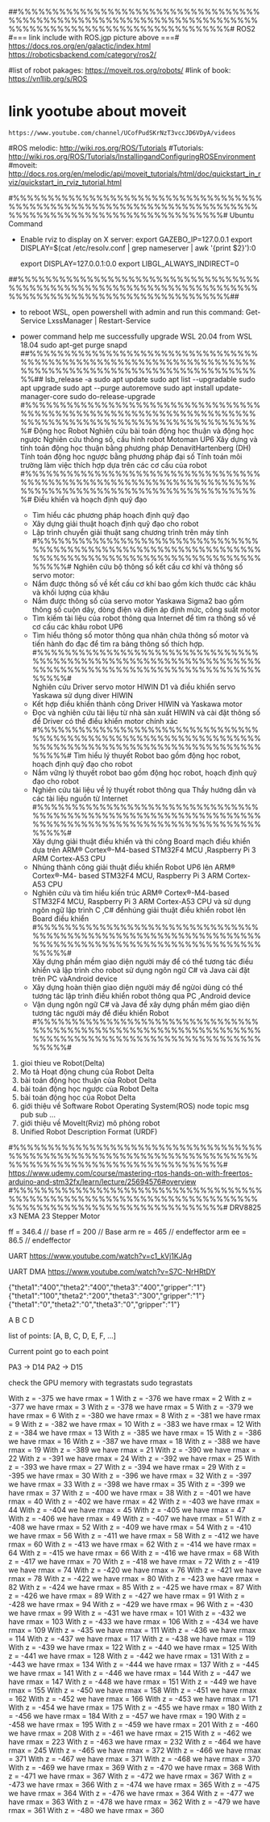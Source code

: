##%%%%%%%%%%%%%%%%%%%%%%%%%%%%%%%%%%%%%%%%%%%%%%%%%%%%%%%%%%%%%%%%%%%%%%%%%%%%%%%%%%%%%%%%%%%%%%%%%%%%%%%# ROS2
#=== link include with ROS.jgp picture above ===#
	https://docs.ros.org/en/galactic/index.html
	https://roboticsbackend.com/category/ros2/

#list of robot pakages: 
	https://moveit.ros.org/robots/
#link of book:
	https://vn1lib.org/s/ROS 
# link yootube about moveit
	https://www.youtube.com/channel/UCofPudSKrNzT3vccJD6VDyA/videos

#ROS melodic:
	http://wiki.ros.org/ROS/Tutorials
#Tutorials:
	http://wiki.ros.org/ROS/Tutorials/InstallingandConfiguringROSEnvironment
#moveit:
	http://docs.ros.org/en/melodic/api/moveit_tutorials/html/doc/quickstart_in_rviz/quickstart_in_rviz_tutorial.html

#%%%%%%%%%%%%%%%%%%%%%%%%%%%%%%%%%%%%%%%%%%%%%%%%%%%%%%%%%%%%%%%%%%%%%%%%%%%%%%%%%%%%%%%%%%%%%%%%%%%%%%%# Ubuntu Command
- Enable rviz to display on X server:
	export GAZEBO_IP=127.0.0.1
	export DISPLAY=$(cat /etc/resolv.conf | grep nameserver | awk '{print $2}'):0	
	
	export DISPLAY=127.0.0.1:0.0
	export LIBGL_ALWAYS_INDIRECT=0
	
##%%%%%%%%%%%%%%%%%%%%%%%%%%%%%%%%%%%%%%%%%%%%%%%%%%%%%%%%%%%%%%%%%%%%%%%%%%%%%%%%%%%%%%%%%%%%%%%%%%%%%%%##
- to reboot WSL, open powershell with admin and run this command:
	Get-Service LxssManager | Restart-Service

- power command help me successfully upgrade WSL 20.04 from WSL 18.04
	sudo apt-get purge snapd
##%%%%%%%%%%%%%%%%%%%%%%%%%%%%%%%%%%%%%%%%%%%%%%%%%%%%%%%%%%%%%%%%%%%%%%%%%%%%%%%%%%%%%%%%%%%%%%%%%%%%%%%##
lsb_release -a
sudo apt update
sudo apt list --upgradable
sudo apt upgrade
sudo apt --purge autoremove
sudo apt install update-manager-core
sudo do-release-upgrade
#%%%%%%%%%%%%%%%%%%%%%%%%%%%%%%%%%%%%%%%%%%%%%%%%%%%%%%%%%%%%%%%%%%%%%%%%%%%%%%%%%%%%%%%%%%%%%%%%%%%%%%%#
Động học Robot
	Nghiên cứu bài toán động học thuận và động học ngược
	Nghiên cứu thông số, cấu hình robot Motoman UP6
	Xây dựng và tính toán động học thuận bằng phương pháp DenavitHartenberg (DH)
	Tính toán động học ngược bằng phương pháp đại số
	Tính toán môi trường làm việc thích hợp dựa trên các cơ cấu của robot
#%%%%%%%%%%%%%%%%%%%%%%%%%%%%%%%%%%%%%%%%%%%%%%%%%%%%%%%%%%%%%%%%%%%%%%%%%%%%%%%%%%%%%%%%%%%%%%%%%%%%%%%#
Điều khiển và hoạch định quỹ đạo
	- Tìm hiểu các phương pháp hoạch định quỹ đạo
	- Xây dựng giải thuật hoạch định quỹ đạo cho robot
	- Lập trình chuyển giải thuật sang chương trình trên máy tính
#%%%%%%%%%%%%%%%%%%%%%%%%%%%%%%%%%%%%%%%%%%%%%%%%%%%%%%%%%%%%%%%%%%%%%%%%%%%%%%%%%%%%%%%%%%%%%%%%%%%%%%%#
Nghiên cứu bộ thông số kết cấu cơ khí và thông số servo motor:
	- Nắm được thông số về kết cấu cơ khí bao gồm kích thước các khâu và khối lượng của khâu
	- Nắm được thông số của servo motor Yaskawa Sigma2 bao gồm thông số cuộn dây, dòng điện và điện áp định mức, công suất motor
	+ Tìm kiếm tài liệu của robot thông qua Internet để tìm ra thông số về cơ cấu các khâu robot UP6
	+ Tìm hiểu thông số motor thông qua nhãn chứa thông số motor và tiến hành đo đạc để tìm ra bảng thông số thích hợp.
#%%%%%%%%%%%%%%%%%%%%%%%%%%%%%%%%%%%%%%%%%%%%%%%%%%%%%%%%%%%%%%%%%%%%%%%%%%%%%%%%%%%%%%%%%%%%%%%%%%%%%%%#	
Nghiên cứu Driver servo motor HIWIN D1 và điều khiển servo Yaskawa sử dụng diver HIWIN
	- Kết hợp điều khiển thành công Driver HIWIN và Yaskawa motor
	+ Đọc và nghiên cứu tài liệu từ nhà sản xuất HIWIN và cài đặt thông số để Driver có thể điều khiển motor chính xác
#%%%%%%%%%%%%%%%%%%%%%%%%%%%%%%%%%%%%%%%%%%%%%%%%%%%%%%%%%%%%%%%%%%%%%%%%%%%%%%%%%%%%%%%%%%%%%%%%%%%%%%%#
Tìm hiểu lý thuyết Robot bao gồm động học robot, hoạch định quỹ đạo cho robot
	- Nắm vững lý thuyết robot bao gồm động học robot, hoạch định quỹ đạo cho robot
	+ Nghiên cứu tài liệu về lý thuyết robot thông qua Thầy hướng dẫn và các tài liệu nguồn từ Internet
#%%%%%%%%%%%%%%%%%%%%%%%%%%%%%%%%%%%%%%%%%%%%%%%%%%%%%%%%%%%%%%%%%%%%%%%%%%%%%%%%%%%%%%%%%%%%%%%%%%%%%%%#	
Xây dựng giải thuật điều khiển và thi công Board mạch điều khiển dựa trên ARM® Cortex®-M4-based STM32F4 MCU ,Raspberry Pi 3 ARM Cortex-A53 CPU
	- Nhúng thành công giải thuật điều khiển Robot UP6 lên ARM® Cortex®-M4- based STM32F4 MCU, Raspberry Pi 3 ARM Cortex-A53 CPU
	+ Nghiên cứu và tìm hiểu kiến trúc ARM® Cortex®-M4-based STM32F4 MCU, Raspberry Pi 3 ARM Cortex-A53 CPU và sử dụng ngôn ngữ lập trình C ,C# đểnhúng giải thuật điều khiển robot lên Board điều khiển
#%%%%%%%%%%%%%%%%%%%%%%%%%%%%%%%%%%%%%%%%%%%%%%%%%%%%%%%%%%%%%%%%%%%%%%%%%%%%%%%%%%%%%%%%%%%%%%%%%%%%%%%#	
Xây dựng phần mềm giao diện người máy để có thể tương tác điều khiển và lập trình cho robot sử dụng ngôn ngữ C# và Java cài đặt trên PC vàAndroid device
	- Xây dựng hoàn thiện giao diện người máy để ngừoi dùng có thể tương tác lập trình điều khiển robot thông qua PC ,Android device
	+ Vận dụng ngôn ngữ C# và Java để xây dựng phần mềm giao diện tương tác người máy để điều khiển Robot
#%%%%%%%%%%%%%%%%%%%%%%%%%%%%%%%%%%%%%%%%%%%%%%%%%%%%%%%%%%%%%%%%%%%%%%%%%%%%%%%%%%%%%%%%%%%%%%%%%%%%%%%#

1. gioi thieu ve Robot(Delta)
2. Mo tả Hoạt động chung của Robot Delta
3. bài toán động học thuận của Robot Delta
4. bài toán động học ngược của Robot Delta
5. bài toán động học của Robot Delta
6. giới thiệu về Software Robot Operating System(ROS)
	node
	topic
	msg
	pub
	sub
	...
7.  giới thiệu về MoveIt(Rviz)
	mô phỏng robot
8. Unified Robot Description Format (URDF)

#%%%%%%%%%%%%%%%%%%%%%%%%%%%%%%%%%%%%%%%%%%%%%%%%%%%%%%%%%%%%%%%%%%%%%%%%%%%%%%%%%%%%%%%%%%%%%%%%%%%%%%%#
https://www.udemy.com/course/mastering-rtos-hands-on-with-freertos-arduino-and-stm32fx/learn/lecture/25694576#overview 
#%%%%%%%%%%%%%%%%%%%%%%%%%%%%%%%%%%%%%%%%%%%%%%%%%%%%%%%%%%%%%%%%%%%%%%%%%%%%%%%%%%%%%%%%%%%%%%%%%%%%%%%#
DRV8825 x3
NEMA 23 Stepper Motor

ff = 346.4     // base
rf = 200       // Base arm
re = 465       // endeffector arm
ee = 86.5      // endeffector 

UART
https://www.youtube.com/watch?v=c1_kVj1KJAg 

UART DMA
https://www.youtube.com/watch?v=S7C-NrHRtDY

{"theta1":"400","theta2":"400","theta3":"400","gripper":"1"}<LF>
{"theta1":"100","theta2":"200","theta3":"300","gripper":"1"}<LF>
{"theta1":"0","theta2":"0","theta3":"0","gripper":"1"}<LF>

A B C D 

list of points: [A, B, C, D, E, F, ...]

Current point go to each point

PA3 -> D14
PA2 -> D15

check the GPU memory with tegrastats
sudo tegrastats

With z = -375 we have rmax = 1
With z = -376 we have rmax = 2
With z = -377 we have rmax = 3
With z = -378 we have rmax = 5
With z = -379 we have rmax = 6
With z = -380 we have rmax = 8
With z = -381 we have rmax = 9
With z = -382 we have rmax = 10
With z = -383 we have rmax = 12
With z = -384 we have rmax = 13
With z = -385 we have rmax = 15
With z = -386 we have rmax = 16
With z = -387 we have rmax = 18
With z = -388 we have rmax = 19
With z = -389 we have rmax = 21
With z = -390 we have rmax = 22
With z = -391 we have rmax = 24
With z = -392 we have rmax = 25
With z = -393 we have rmax = 27
With z = -394 we have rmax = 29
With z = -395 we have rmax = 30
With z = -396 we have rmax = 32
With z = -397 we have rmax = 33
With z = -398 we have rmax = 35
With z = -399 we have rmax = 37
With z = -400 we have rmax = 38
With z = -401 we have rmax = 40
With z = -402 we have rmax = 42
With z = -403 we have rmax = 44
With z = -404 we have rmax = 45
With z = -405 we have rmax = 47
With z = -406 we have rmax = 49
With z = -407 we have rmax = 51
With z = -408 we have rmax = 52
With z = -409 we have rmax = 54
With z = -410 we have rmax = 56
With z = -411 we have rmax = 58
With z = -412 we have rmax = 60
With z = -413 we have rmax = 62
With z = -414 we have rmax = 64
With z = -415 we have rmax = 66
With z = -416 we have rmax = 68
With z = -417 we have rmax = 70
With z = -418 we have rmax = 72
With z = -419 we have rmax = 74
With z = -420 we have rmax = 76
With z = -421 we have rmax = 78
With z = -422 we have rmax = 80
With z = -423 we have rmax = 82
With z = -424 we have rmax = 85
With z = -425 we have rmax = 87
With z = -426 we have rmax = 89
With z = -427 we have rmax = 91
With z = -428 we have rmax = 94
With z = -429 we have rmax = 96
With z = -430 we have rmax = 99
With z = -431 we have rmax = 101
With z = -432 we have rmax = 103
With z = -433 we have rmax = 106
With z = -434 we have rmax = 109
With z = -435 we have rmax = 111
With z = -436 we have rmax = 114
With z = -437 we have rmax = 117
With z = -438 we have rmax = 119
With z = -439 we have rmax = 122
With z = -440 we have rmax = 125
With z = -441 we have rmax = 128
With z = -442 we have rmax = 131
With z = -443 we have rmax = 134
With z = -444 we have rmax = 137
With z = -445 we have rmax = 141
With z = -446 we have rmax = 144
With z = -447 we have rmax = 147
With z = -448 we have rmax = 151
With z = -449 we have rmax = 155
With z = -450 we have rmax = 158
With z = -451 we have rmax = 162
With z = -452 we have rmax = 166
With z = -453 we have rmax = 171
With z = -454 we have rmax = 175
With z = -455 we have rmax = 180
With z = -456 we have rmax = 184
With z = -457 we have rmax = 190
With z = -458 we have rmax = 195
With z = -459 we have rmax = 201
With z = -460 we have rmax = 208
With z = -461 we have rmax = 215
With z = -462 we have rmax = 223
With z = -463 we have rmax = 232
With z = -464 we have rmax = 245
With z = -465 we have rmax = 372
With z = -466 we have rmax = 371
With z = -467 we have rmax = 371
With z = -468 we have rmax = 370
With z = -469 we have rmax = 369
With z = -470 we have rmax = 368
With z = -471 we have rmax = 367
With z = -472 we have rmax = 367
With z = -473 we have rmax = 366
With z = -474 we have rmax = 365
With z = -475 we have rmax = 364
With z = -476 we have rmax = 364
With z = -477 we have rmax = 363
With z = -478 we have rmax = 362
With z = -479 we have rmax = 361
With z = -480 we have rmax = 360

